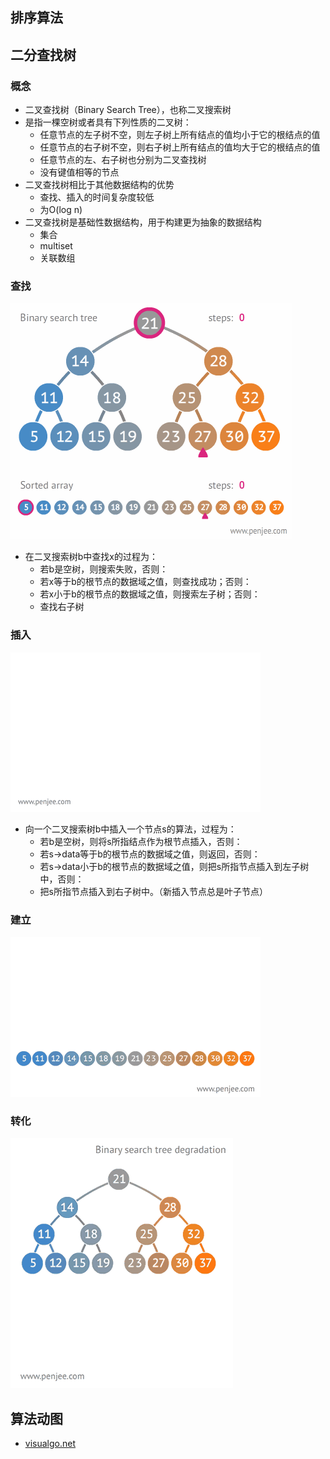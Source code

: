 ## 排序算法


## 二分查找树

### 概念
- 二叉查找树（Binary Search Tree），也称二叉搜索树
- 是指一棵空树或者具有下列性质的二叉树：
	- 任意节点的左子树不空，则左子树上所有结点的值均小于它的根结点的值
	- 任意节点的右子树不空，则右子树上所有结点的值均大于它的根结点的值
	- 任意节点的左、右子树也分别为二叉查找树
	- 没有键值相等的节点
- 二叉查找树相比于其他数据结构的优势
	- 查找、插入的时间复杂度较低
	- 为O(log n)
- 二叉查找树是基础性数据结构，用于构建更为抽象的数据结构
	- 集合
	- multiset
	- 关联数组

### 查找
![BST-Search](https://raw.githubusercontent.com/wu-wenxiang/Media-WebLink/master/qiniu/963d52f904cc483ba9f10b87aea9220d-BST-Search.gif)
- 在二叉搜索树b中查找x的过程为：
	- 若b是空树，则搜索失败，否则：
	- 若x等于b的根节点的数据域之值，则查找成功；否则：
	- 若x小于b的根节点的数据域之值，则搜索左子树；否则：
	- 查找右子树

### 插入
![BST-Insert](https://raw.githubusercontent.com/wu-wenxiang/Media-WebLink/master/qiniu/963d52f904cc483ba9f10b87aea9220d-BST-Insert.gif)
- 向一个二叉搜索树b中插入一个节点s的算法，过程为：
	- 若b是空树，则将s所指结点作为根节点插入，否则：
	- 若s->data等于b的根节点的数据域之值，则返回，否则：
	- 若s->data小于b的根节点的数据域之值，则把s所指节点插入到左子树中，否则：
	- 把s所指节点插入到右子树中。（新插入节点总是叶子节点）

### 建立
![List-BST](https://raw.githubusercontent.com/wu-wenxiang/Media-WebLink/master/qiniu/963d52f904cc483ba9f10b87aea9220d-BST-Build.gif)

### 转化
![BST-List](https://raw.githubusercontent.com/wu-wenxiang/Media-WebLink/master/qiniu/963d52f904cc483ba9f10b87aea9220d-BST-Translation.gif)

## 算法动图
- [visualgo.net](https://visualgo.net/zh)